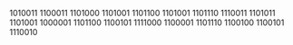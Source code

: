 
1010011 1100011 1101000 1101001 1101100 1101001 1101110 1110011 1101011 1101001 1000001 1101100 1100101 1111000 1100001 1101110 1100100 1100101 1110010

<!---
- 👋 Hi, I’m @SchilinskiAlexander
- 👀 I’m interested in ...
- 🌱 I’m currently learning ...
- 💞️ I’m looking to collaborate on ...
- 📫 How to reach me ...


SchilinskiAlexander/SchilinskiAlexander is a ✨ special ✨ repository because its `README.md` (this file) appears on your GitHub profile.
You can click the Preview link to take a look at your changes.
--->
